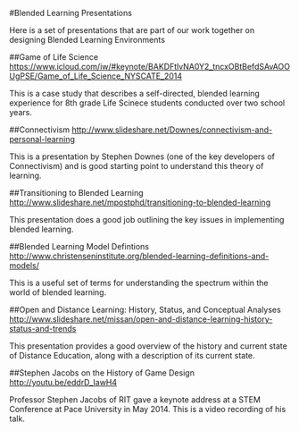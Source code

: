 #Blended Learning Presentations

Here is a set of presentations that are part of our work together on designing Blended Learning Environments

##Game of Life Science
https://www.icloud.com/iw/#keynote/BAKDFtlvNA0Y2_tncxOBtBefdSAvAOOUgPSE/Game_of_Life_Science_NYSCATE_2014

This is a case study that describes a self-directed, blended learning experience for 8th grade Life Scinece students conducted over two school years.

##Connectivism
http://www.slideshare.net/Downes/connectivism-and-personal-learning

This is a presentation by Stephen Downes (one of the key developers of Connectivism) and is good starting point to understand this theory of learning.

##Transitioning to Blended Learning
http://www.slideshare.net/mpostphd/transitioning-to-blended-learning

This presentation does a good job outlining the key issues in implementing blended learning.

##Blended Learning Model Defintions
http://www.christenseninstitute.org/blended-learning-definitions-and-models/

This is a useful set of terms for understanding the spectrum within the world of blended learning.

##Open and Distance Learning: History, Status, and Conceptual Analyses
http://www.slideshare.net/missan/open-and-distance-learning-history-status-and-trends

This presentation provides a good overview of the history and current state of Distance Education, along with a description of its current state.

##Stephen Jacobs on the History of Game Design
http://youtu.be/eddrD_IawH4

Professor Stephen Jacobs of RIT gave a keynote address at a STEM Conference at Pace University in May 2014. This is a video recording of his talk.
